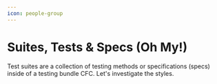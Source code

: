 ```yaml
---
icon: people-group
---
```


# Suites, Tests & Specs (Oh My!)

Test suites are a collection of testing methods or specifications (specs) inside of a testing bundle CFC. Let's investigate the styles.
